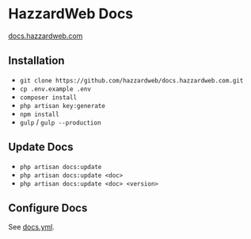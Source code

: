 # HazzardWeb Docs

[docs.hazzardweb.com](http://docs.hazzardweb.com)

## Installation

- `git clone https://github.com/hazzardweb/docs.hazzardweb.com.git`
- `cp .env.example .env`
- `composer install`
- `php artisan key:generate`
- `npm install`
- `gulp` / `gulp --production`

## Update Docs

- `php artisan docs:update`
- `php artisan docs:update <doc>`
- `php artisan docs:update <doc> <version>`

## Configure Docs

See [docs.yml](docs.yml).
